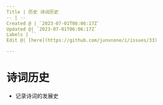 ```yaml
---
Title | 历史 诗词历史
-- | --
Created @ | `2023-07-01T06:06:17Z`
Updated @| `2023-07-01T06:06:17Z`
Labels | ``
Edit @| [here](https://github.com/junxnone/i/issues/33)

---
```

# 诗词历史
- 记录诗词的发展史
